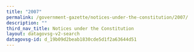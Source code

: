 ```yaml
---
title: "2007"
permalink: /government-gazette/notices-under-the-constitution/2007/
description: ""
third_nav_title: Notices under the Constitution
layout: datagovsg-v2-search
datagovsg-id: d_19b09d2beab1830cde5d1f2a63644d51
---
```

